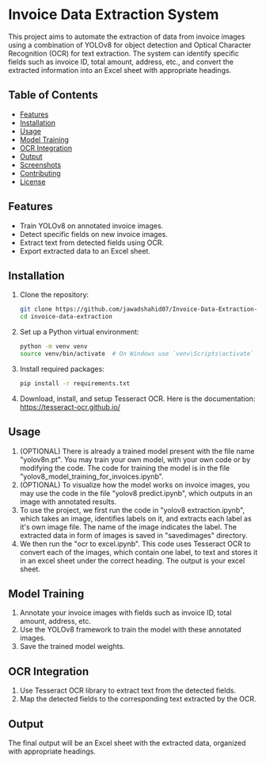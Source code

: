 # Invoice Data Extraction System

This project aims to automate the extraction of data from invoice images using a combination of YOLOv8 for object detection and Optical Character Recognition (OCR) for text extraction. The system can identify specific fields such as invoice ID, total amount, address, etc., and convert the extracted information into an Excel sheet with appropriate headings.

## Table of Contents
- [Features](#features)
- [Installation](#installation)
- [Usage](#usage)
- [Model Training](#model-training)
- [OCR Integration](#ocr-integration)
- [Output](#output)
- [Screenshots](#screenshots)
- [Contributing](#contributing)
- [License](#license)

## Features
- Train YOLOv8 on annotated invoice images.
- Detect specific fields on new invoice images.
- Extract text from detected fields using OCR.
- Export extracted data to an Excel sheet.

## Installation
1. Clone the repository:
    ```bash
    git clone https://github.com/jawadshahid07/Invoice-Data-Extraction-System.git
    cd invoice-data-extraction
    ```
2. Set up a Python virtual environment:
    ```bash
    python -m venv venv
    source venv/bin/activate  # On Windows use `venv\Scripts\activate`
    ```
3. Install required packages:
    ```bash
    pip install -r requirements.txt
    ```
4. Download, install, and setup Tesseract OCR. Here is the documentation: https://tesseract-ocr.github.io/

## Usage
1. (OPTIONAL) There is already a trained model present with the file name "yolov8n.pt". You may train your own model, with your own code or by modifying the code. The code for training the model is in the file "yolov8_model_training_for_invoices.ipynb".
2. (OPTIONAL) To visualize how the model works on invoice images, you may use the code in the file "yolov8 predict.ipynb", which outputs in an image with annotated results. 
3. To use the project, we first run the code in "yolov8 extraction.ipynb", which takes an image, identifies labels on it, and extracts each label as it's own image file. The name of the image indicates the label. The extracted data in form of images is saved in "savedimages" directory.
4. We then run the "ocr to excel.ipynb". This code uses Tesseract OCR to convert each of the images, which contain one label, to text and stores it in an excel sheet under the correct heading. The output is your excel sheet.

## Model Training
1. Annotate your invoice images with fields such as invoice ID, total amount, address, etc.
2. Use the YOLOv8 framework to train the model with these annotated images.
3. Save the trained model weights.

## OCR Integration
1. Use Tesseract OCR library to extract text from the detected fields.
2. Map the detected fields to the corresponding text extracted by the OCR.

## Output
The final output will be an Excel sheet with the extracted data, organized with appropriate headings.



